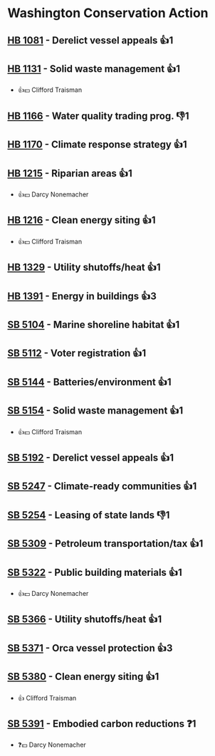 # Washington Conservation Action

## [HB 1081](/bill/2023-24/hb/1081/) - Derelict vessel appeals 👍1  

## [HB 1131](/bill/2023-24/hb/1131/) - Solid waste management 👍1  
* 👍💵 Clifford Traisman

## [HB 1166](/bill/2023-24/hb/1166/) - Water quality trading prog.  👎1 

## [HB 1170](/bill/2023-24/hb/1170/) - Climate response strategy 👍1  

## [HB 1215](/bill/2023-24/hb/1215/) - Riparian areas 👍1  
* 👍💵 Darcy Nonemacher

## [HB 1216](/bill/2023-24/hb/1216/) - Clean energy siting 👍1  
* 👍💵 Clifford Traisman

## [HB 1329](/bill/2023-24/hb/1329/) - Utility shutoffs/heat 👍1  

## [HB 1391](/bill/2023-24/hb/1391/) - Energy in buildings 👍3  

## [SB 5104](/bill/2023-24/sb/5104/) - Marine shoreline habitat 👍1  

## [SB 5112](/bill/2023-24/sb/5112/) - Voter registration 👍1  

## [SB 5144](/bill/2023-24/sb/5144/) - Batteries/environment 👍1  

## [SB 5154](/bill/2023-24/sb/5154/) - Solid waste management 👍1  
* 👍💵 Clifford Traisman

## [SB 5192](/bill/2023-24/sb/5192/) - Derelict vessel appeals 👍1  

## [SB 5247](/bill/2023-24/sb/5247/) - Climate-ready communities 👍1  

## [SB 5254](/bill/2023-24/sb/5254/) - Leasing of state lands  👎1 

## [SB 5309](/bill/2023-24/sb/5309/) - Petroleum transportation/tax 👍1  

## [SB 5322](/bill/2023-24/sb/5322/) - Public building materials 👍1  
* 👍💵 Darcy Nonemacher

## [SB 5366](/bill/2023-24/sb/5366/) - Utility shutoffs/heat 👍1  

## [SB 5371](/bill/2023-24/sb/5371/) - Orca vessel protection 👍3  

## [SB 5380](/bill/2023-24/sb/5380/) - Clean energy siting 👍1  
* 👍 Clifford  Traisman

## [SB 5391](/bill/2023-24/sb/5391/) - Embodied carbon reductions   ❓1
* ❓💵 Darcy Nonemacher